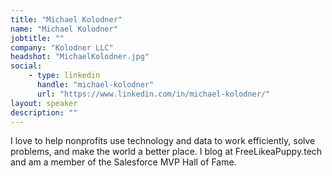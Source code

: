 ```yaml
---
title: "Michael Kolodner"
name: "Michael Kolodner"
jobtitle: ""
company: "Kolodner LLC"
headshot: "MichaelKolodner.jpg"
social:
    - type: linkedin
      handle: "michael-kolodner"
      url: "https://www.linkedin.com/in/michael-kolodner/"
layout: speaker
description: ""
---
```


I love to help nonprofits use technology and data to work efficiently, solve problems, and make the world a better place. I blog at FreeLikeaPuppy.tech and am a member of the Salesforce MVP Hall of Fame.
